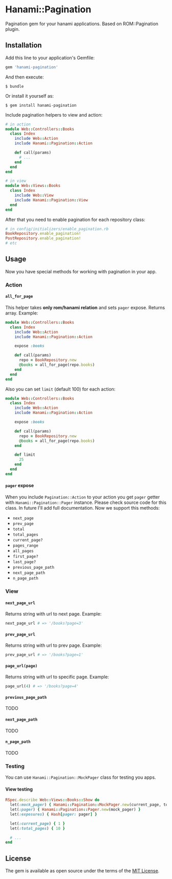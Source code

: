 # Hanami::Pagination
Pagination gem for your hanami applications. Based on ROM::Pagination plugin.

## Installation

Add this line to your application's Gemfile:

```ruby
gem 'hanami-pagination'
```

And then execute:

    $ bundle

Or install it yourself as:

    $ gem install hanami-pagination

Include pagination helpers to view and action:

```ruby
# in action
module Web::Controllers::Books
  class Index
    include Web::Action
    include Hanami::Pagination::Action

    def call(params)
      # ...
    end
  end
end
```

```ruby
# in view
module Web::Views::Books
  class Index
    include Web::View
    include Hanami::Pagination::View
  end
end
```

After that you need to enable pagination for each repository class:
```ruby
# in config/initializers/enable_pagination.rb
BookRepository.enable_pagination!
PostRepository.enable_pagination!
# etc
```

## Usage
Now you have special methods for working with pagination in your app.

### Action
#### `all_for_page`
This helper takes **only rom/hanami relation** and sets `pager` expose. Returns array. Example:

```ruby
module Web::Controllers::Books
  class Index
    include Web::Action
    include Hanami::Pagination::Action

    expose :books

    def call(params)
      repo = BookRepository.new
      @books = all_for_page(repo.books)
    end
  end
end
```

Also you can set `limit` (default 100) for each action:

```ruby
module Web::Controllers::Books
  class Index
    include Web::Action
    include Hanami::Pagination::Action

    expose :books

    def call(params)
      repo = BookRepository.new
      @books = all_for_page(repo.books)
    end

    def limit
      25
    end
  end
end
```

#### `pager` expose
When you include `Pagination::Action` to your action you get `pager` getter with `Hanami::Pagination::Pager` instance. Please check source code for this class. In future I'll add full documentation. Now we support this methods:

- `next_page`
- `prev_page`
- `total`
- `total_pages`
- `current_page?`
- `pages_range`
- `all_pages`
- `first_page?`
- `last_page?`
- `previous_page_path`
- `next_page_path`
- `n_page_path`


### View
#### `next_page_url`
Returns string with url to next page. Example:

```ruby
next_page_url # => '/books?page=3'
```

#### `prev_page_url`
Returns string with url to prev page. Example:

```ruby
prev_page_url # => '/books?page=1'
```

#### `page_url(page)`
Returns string with url to specific page. Example:

```ruby
page_url(4) # => '/books?page=4'
```

#### `previous_page_path`
TODO

#### `next_page_path`
TODO

#### `n_page_path`
TODO

### Testing

You can use `Hanami::Pagination::MockPager` class for testing you apps.

#### View testing
```ruby
RSpec.describe Web::Views::Books::Show do
  let(:mock_pager) { Hanami::Pagination::MockPager.new(current_page, total_pages) }
  let(:pager) { Hanami::Pagination::Pager.new(mock_pager) }
  let(:exposures) { Hash[pager: pager] }

  let(:current_page) { 1 }
  let(:total_pages) { 10 }

  # ...
end
```

## License

The gem is available as open source under the terms of the [MIT License](http://opensource.org/licenses/MIT).

